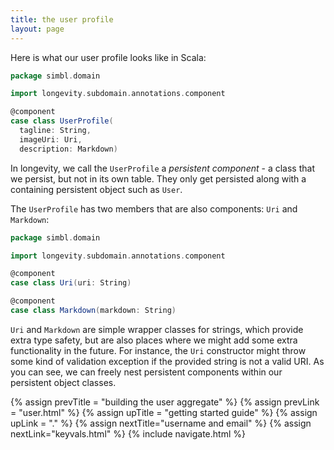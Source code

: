 ```yaml
---
title: the user profile
layout: page
---
```


Here is what our user profile looks like in Scala:

```scala
package simbl.domain

import longevity.subdomain.annotations.component

@component
case class UserProfile(
  tagline: String,
  imageUri: Uri,
  description: Markdown)
```

In longevity, we call the `UserProfile` a _persistent component_ - a
class that we persist, but not in its own table. They only get
persisted along with a containing persistent object such as `User`.

The `UserProfile` has two members that are also components: `Uri`
and `Markdown`:

```scala
package simbl.domain

import longevity.subdomain.annotations.component

@component
case class Uri(uri: String)

@component
case class Markdown(markdown: String)
```

`Uri` and `Markdown` are simple wrapper classes for strings, which
provide extra type safety, but are also places where we might add some
extra functionality in the future. For instance, the `Uri` constructor
might throw some kind of validation exception if the provided string
is not a valid URI. As you can see, we can freely nest persistent
components within our persistent object classes.

{% assign prevTitle = "building the user aggregate" %}
{% assign prevLink = "user.html" %}
{% assign upTitle = "getting started guide" %}
{% assign upLink = "." %}
{% assign nextTitle="username and email" %}
{% assign nextLink="keyvals.html" %}
{% include navigate.html %}
